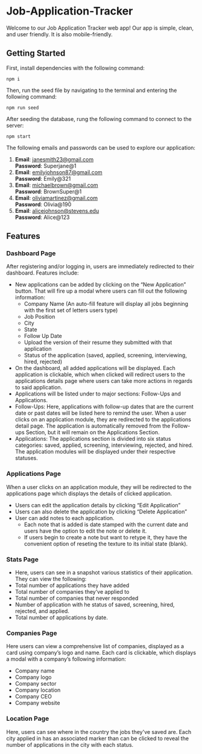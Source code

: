 # Job-Application-Tracker

Welcome to our Job Application Tracker web app! Our app is simple, clean, and user friendly. It is also mobile-friendly.

## Getting Started

First, install dependencies with the following command:

`npm i`

Then, run the seed file by navigating to the terminal and entering the following command:

`npm run seed `

After seeding the database, rung the following command to connect to the server:

`npm start`

The following emails and passwords can be used to explore our application:

1. **Email**: janesmith23@gmail.com  
   **Password**: Superjane@1
2. **Email**: emilyjohnson87@gmail.com  
   **Password**: Emily@321
3. **Email**: michaelbrown@gmail.com  
   **Password**: BrownSuper@1
4. **Email**: oliviamartinez@gmail.com  
   **Password**: Olivia@190
5. **Email**: alicejohnson@stevens.edu  
   **Password**: Alice@123

## Features

### Dashboard Page
After registering and/or logging in, users are immediately redirected to their dashboard. Features include:
- New applications can be added by clicking on the “New Application” button. That will fire up a modal where users can fill out the following information:
  - Company Name (An auto-fill feature will display all jobs beginning with the first set of letters users type)
  - Job Position
  - City
  - State
  - Follow Up Date
  - Upload the version of their resume they submitted with that application
  - Status of the application (saved, applied, screening, interviewing, hired, rejected)
- On the dashboard, all added applications will be displayed. Each application is clickable, which when clicked will redirect users to the applications details page where users can take more actions in regards to said application.
- Applications will be listed under to major sections: Follow-Ups and Applications.
- Follow-Ups: Here, applications with follow-up dates that are the current date or past dates will be listed here to remind the user. When a user clicks on an application module, they are redirected to the applications detail page. The application is automatically removed from the Follow-ups Section, but it will remain on the Applications Section. 
- Applications: The applications section is divided into six status categories: saved, applied, screening, interviewing, rejected, and hired. The application modules will be displayed under their respective statuses.

### Applications Page
When a user clicks on an application module, they will be redirected to the applications page which displays the details of clicked application.
- Users can edit the application details by clicking “Edit Application”
- Users can also delete the application by clicking “Delete Application”
- User can add notes to each application.
  - Each note that is added is date stamped with the current date and users have the option to edit the note or delete it.
  - If users begin to create a note but want to retype it, they have the convenient option of reseting the texture to its initial state (blank).

### Stats Page
- Here, users can see in a snapshot various statistics of their application. They can view the following:
- Total number of applications they have added
- Total number of companies they’ve applied to
- Total number of companies that never responded
- Number of application with he status of saved, screening, hired, rejected, and applied.
- Total number of applications by date.

### Companies Page
Here users can view a comprehensive list of companies, displayed as a card using company’s logo and name. Each card is clickable, which displays a modal with a company’s following information:
- Company name
- Company logo
- Company sector
- Company location
- Company CEO
- Company website

### Location Page 
Here, users can see where in the country the jobs they've saved are. Each city applied in has an associated marker than can be clicked to reveal the number of applications in the city with each status.
